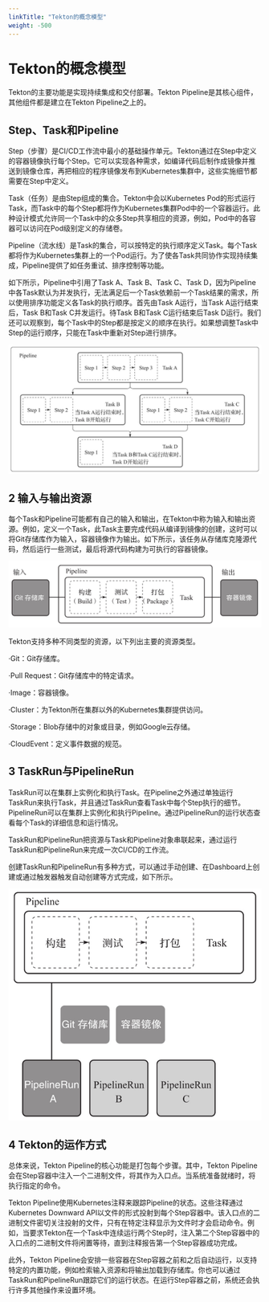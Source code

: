 ```yaml
---
linkTitle: "Tekton的概念模型"
weight: -500
---
```


# Tekton的概念模型

Tekton的主要功能是实现持续集成和交付部署。Tekton Pipeline是其核心组件，其他组件都是建立在Tekton Pipeline之上的。

## Step、Task和Pipeline

Step（步骤）是CI/CD工作流中最小的基础操作单元。Tekton通过在Step中定义的容器镜像执行每个Step。它可以实现各种需求，如编译代码后制作成镜像并推送到镜像仓库，再把相应的程序镜像发布到Kubernetes集群中，这些实施细节都需要在Step中定义。

Task（任务）是由Step组成的集合。Tekton中会以Kubernetes Pod的形式运行Task，而Task中的每个Step都将作为Kubernetes集群Pod中的一个容器运行。此种设计模式允许同一个Task中的众多Step共享相应的资源，例如，Pod中的各容器可以访问在Pod级别定义的存储卷。

Pipeline（流水线）是Task的集合，可以按特定的执行顺序定义Task。每个Task都将作为Kubernetes集群上的一个Pod运行。为了使各Task共同协作实现持续集成，Pipeline提供了如任务重试、排序控制等功能。

如下所示，Pipeline中引用了Task A、Task B、Task C、Task D，因为Pipeline中各Task默认为并发执行，无法满足后一个Task依赖前一个Task结果的需求，所以使用排序功能定义各Task的执行顺序。首先由Task A运行，当Task A运行结束后，Task B和Task C并发运行。待Task B和Task C运行结束后Task D运行。我们还可以观察到，每个Task中的Step都是按定义的顺序在执行。如果想调整Task中Step的运行顺序，只能在Task中重新对Step进行排序。

![task](/devops/tekton/images/task.png)

## 2 输入与输出资源

每个Task和Pipeline可能都有自己的输入和输出，在Tekton中称为输入和输出资源。例如，定义一个Task，此Task主要完成代码从编译到镜像的创建，这时可以将Git存储库作为输入，容器镜像作为输出。如下所示，该任务从存储库克隆源代码，然后运行一些测试，最后将源代码构建为可执行的容器镜像。

![in-output](/devops/tekton/images/in-output.png)

Tekton支持多种不同类型的资源，以下列出主要的资源类型。

·Git：Git存储库。

·Pull Request：Git存储库中的特定请求。

·Image：容器镜像。

·Cluster：为Tekton所在集群以外的Kubernetes集群提供访问。

·Storage：Blob存储中的对象或目录，例如Google云存储。

·CloudEvent：定义事件数据的规范。

## 3 TaskRun与PipelineRun

TaskRun可以在集群上实例化和执行Task。在Pipeline之外通过单独运行TaskRun来执行Task，并且通过TaskRun查看Task中每个Step执行的细节。PipelineRun可以在集群上实例化和执行Pipeline。通过PipelineRun的运行状态查看每个Task的详细信息和运行情况。

TaskRun和PipelineRun把资源与Task和Pipeline对象串联起来，通过运行TaskRun和PipelineRun来完成一次CI/CD的工作流。

创建TaskRun和PipelineRun有多种方式，可以通过手动创建、在Dashboard上创建或通过触发器触发自动创建等方式完成，如下所示。

![in-output](/devops/tekton/images/pipeline.png)

## 4 Tekton的运作方式

总体来说，Tekton Pipeline的核心功能是打包每个步骤。其中，Tekton Pipeline会在Step容器中注入一个二进制文件，将其作为入口点。当系统准备就绪时，将执行指定的命令。

Tekton Pipeline使用Kubernetes注释来跟踪Pipeline的状态。这些注释通过Kubernetes Downward API以文件的形式投射到每个Step容器中。该入口点的二进制文件密切关注投射的文件，只有在特定注释显示为文件时才会启动命令。例如，当要求Tekton在一个Task中连续运行两个Step时，注入第二个Step容器中的入口点的二进制文件将闲置等待，直到注释报告第一个Step容器成功完成。

此外，Tekton Pipeline会安排一些容器在Step容器之前和之后自动运行，以支持特定的内置功能，例如检索输入资源和将输出加载到存储库。你也可以通过TaskRun和PipelineRun跟踪它们的运行状态。在运行Step容器之前，系统还会执行许多其他操作来设置环境。
